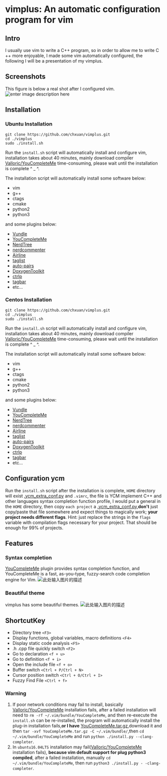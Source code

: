 vimplus: An automatic configuration program for vim
===============================================


Intro
-----

I usually use vim to write a C++ program, so in order to allow me to write C ++ more enjoyable, I made some vim automatically configured, the following I will be a presentation of my vimplus.

Screenshots
------------
This figure is below a real shot after I configured vim.
![enter image description here](https://raw.githubusercontent.com/chxuan/vimplus/master/screenshot/screenshot.png)

Installation
------------

### Ubuntu Installation

    git clone https://github.com/chxuan/vimplus.git
    cd ./vimplus
    sudo ./install.sh

Run the `install.sh` script will automatically install and configure vim, installation takes about 40 minutes, mainly download compiler [Valloric/YouCompleteMe][1] time-consuming, please wait until the installation is complete ^ _ ^.

The installation script will automatically install some software below:
 - vim
 - g++ 
 - ctags 
 - cmake
 - python2
 - python3

and some plugins below:

 - [Vundle][2]
 - [YouCompleteMe][3]
 - [NerdTree][4]
 - [nerdcommenter][5]
 - [Airline][6]
 - [taglist][7]
 - [auto-pairs][8]
 - [DoxygenToolkit][9]
 - [ctrlp][10]
 - [tagbar][11]
 - etc...

### Centos Installation

    git clone https://github.com/chxuan/vimplus.git
    cd ./vimplus
    sudo ./install.sh

Run the `install.sh` script will automatically install and configure vim, installation takes about 40 minutes, mainly download compiler [Valloric/YouCompleteMe][12] time-consuming, please wait until the installation is complete ^ _ ^.

The installation script will automatically install some software below:
 - vim
 - g++ 
 - ctags 
 - cmake
 - python2
 - python3

and some plugins below:

 - [Vundle][13]
 - [YouCompleteMe][14]
 - [NerdTree][15]
 - [nerdcommenter][16]
 - [Airline][17]
 - [taglist][18]
 - [auto-pairs][19]
 - [DoxygenToolkit][20]
 - [ctrlp][21]
 - [tagbar][22]
 - etc...

Configuration ycm
------------

Run the `install.sh` script after the installation is complete, `HOME` directory will exist [.ycm_extra_conf.py][23] and `.vimrc`, the file is YCM implement C++ and other languages syntax completion function profile, I would put a general in the `HOME` directory, then copy `each project` a [.ycm_extra_conf.py][24],**don't** just copy/paste that file somewhere and expect things to magically work; **your project needs different flags**. Hint: just replace the strings in the `flags` variable with compilation flags necessary for your project. That should be enough for 99% of projects.

Features
------------

### Syntax completion

[YouCompleteMe][25] plugin provides syntax completion function, and YouCompleteMe is a fast, as-you-type, fuzzy-search code completion engine for Vim.
![此处输入图片的描述][26]

### Beautiful theme
vimplus has some beautiful themes.
![此处输入图片的描述][27]

ShortcutKey
------------

 - Directory tree `<F3>`
 - Display functions, global variables, macro definitions `<F4>`
 - Display static code analysis `<F5>`
 - .h .cpp file quickly switch `<F2>`
 - Go to declaration `<f + u>`
 - Go to definition `<f + i>`
 - Open the include file `<f + o>`
 - Buffer switch `<Ctrl + P/Ctrl + N>`
 - Cursor position switch `<Ctrl + O/Ctrl + I>`
 - Fuzzy Find File `<Ctrl + f>`

### **Warning**

 1. If poor network conditions may fail to install, basically [Valloric/YouCompleteMe][28] installation fails, after a failed installation will need to `rm -rf ~/.vim/bundle/YouCompleteMe`, and then re-execute the `install.sh` can be re-installed, the program will automatically install the plug-in installation fails,**or I have** [YouCompleteMe.tar.gz][29],download it and then `tar -xvf YouCompleteMe.tar.gz -C ~/.vim/bundle/`,then `cd ~/.vim/bundle/YouCompleteMe` and run `python ./install.py --clang-completer`.
 2. In `ubuntu16.04LTS` installation may fail([Valloric/YouCompleteMe][30] installation fails), **because vim default support for plug python3 compiled**, after a failed installation, manually `cd ~/.vim/bundle/YouCompleteMe`, then run `python3 ./install.py - -clang-completer`.




  [1]: https://github.com/Valloric/YouCompleteMe
  [2]: https://github.com/VundleVim/Vundle.vim
  [3]: https://github.com/Valloric/YouCompleteMe
  [4]: https://github.com/scrooloose/nerdtree
  [5]: https://github.com/scrooloose/nerdcommenter
  [6]: https://github.com/vim-airline/vim-airline
  [7]: https://github.com/vim-scripts/taglist.vim
  [8]: https://github.com/jiangmiao/auto-pairs
  [9]: https://github.com/vim-scripts/DoxygenToolkit.vim
  [10]: https://github.com/kien/ctrlp.vim
  [11]: https://github.com/majutsushi/tagbar
  [12]: https://github.com/Valloric/YouCompleteMe
  [13]: https://github.com/VundleVim/Vundle.vim
  [14]: https://github.com/Valloric/YouCompleteMe
  [15]: https://github.com/scrooloose/nerdtree
  [16]: https://github.com/scrooloose/nerdcommenter
  [17]: https://github.com/vim-airline/vim-airline
  [18]: https://github.com/vim-scripts/taglist.vim
  [19]: https://github.com/jiangmiao/auto-pairs
  [20]: https://github.com/vim-scripts/DoxygenToolkit.vim
  [21]: https://github.com/kien/ctrlp.vim
  [22]: https://github.com/majutsushi/tagbar
  [23]: https://github.com/chxuan/vimplus/blob/master/.ycm_extra_conf.py
  [24]: https://github.com/chxuan/vimplus/blob/master/.ycm_extra_conf.py
  [25]: https://github.com/VundleVim/Vundle.vim
  [26]: https://camo.githubusercontent.com/1f3f922431d5363224b20e99467ff28b04e810e2/687474703a2f2f692e696d6775722e636f6d2f304f50346f6f642e676966
  [27]: https://raw.githubusercontent.com/chxuan/vimplus/master/screenshot/screenshot2.gif
  [28]: https://github.com/Valloric/YouCompleteMe
  [29]: https://share.weiyun.com/fde608d0c4fb6682daf05756e12a3132
  [30]: https://github.com/Valloric/YouCompleteMe